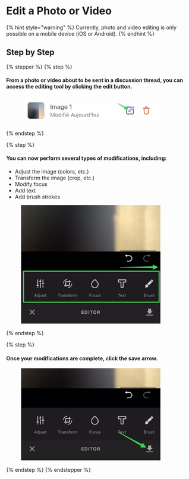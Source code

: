 # Edit a Photo or Video

{% hint style="warning" %}
Currently, photo and video editing is only possible on a mobile device (iOS or Android).
{% endhint %}

## Step by Step

{% stepper %}
{% step %}
#### From a photo or video about to be sent in a discussion thread, you can access the editing tool by clicking the edit button.

<div align="left"><figure><img src="../../.gitbook/assets/Éditer une photo ou une vidéo - Step 1.jpeg" alt="" width="375"><figcaption></figcaption></figure></div>
{% endstep %}

{% step %}
#### You can now perform several types of modifications, including:

* Adjust the image (colors, etc.)
* Transform the image (crop, etc.)
* Modify focus
* Add text
* Add brush strokes

<div align="left"><figure><img src="../../.gitbook/assets/Éditer une photo ou une vidéo - Step 2.jpeg" alt="" width="375"><figcaption></figcaption></figure></div>
{% endstep %}

{% step %}
#### Once your modifications are complete, click the save arrow.

<div align="left"><figure><img src="../../.gitbook/assets/Éditer une photo ou une vidéo - Step 3.jpeg" alt="" width="375"><figcaption></figcaption></figure></div>
{% endstep %}
{% endstepper %}

